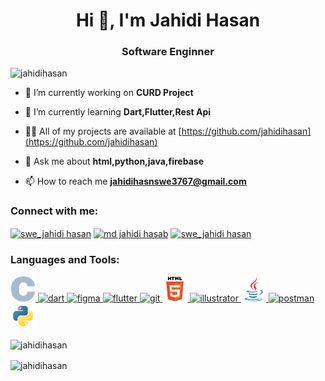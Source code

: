 <h1 align="center">Hi 👋, I'm Jahidi Hasan</h1>
<h3 align="center">Software Enginner</h3>

<p align="left"> <img src="https://komarev.com/ghpvc/?username=jahidihasan&label=Profile%20views&color=0e75b6&style=flat" alt="jahidihasan" /> </p>

- 🔭 I’m currently working on **CURD Project**

- 🌱 I’m currently learning **Dart,Flutter,Rest Api**

- 👨‍💻 All of my projects are available at [https://github.com/jahidihasan](https://github.com/jahidihasan)

- 💬 Ask me about **html,python,java,firebase**

- 📫 How to reach me **jahidihasnswe3767@gmail.com**

<h3 align="left">Connect with me:</h3>
<p align="left">
<a href="https://linkedin.com/in/swe_jahidi hasan" target="blank"><img align="center" src="https://raw.githubusercontent.com/rahuldkjain/github-profile-readme-generator/master/src/images/icons/Social/linked-in-alt.svg" alt="swe_jahidi hasan" height="30" width="40" /></a>
<a href="https://fb.com/md jahidi hasab" target="blank"><img align="center" src="https://raw.githubusercontent.com/rahuldkjain/github-profile-readme-generator/master/src/images/icons/Social/facebook.svg" alt="md jahidi hasab" height="30" width="40" /></a>
<a href="https://instagram.com/swe_jahidi hasan" target="blank"><img align="center" src="https://raw.githubusercontent.com/rahuldkjain/github-profile-readme-generator/master/src/images/icons/Social/instagram.svg" alt="swe_jahidi hasan" height="30" width="40" /></a>
</p>

<h3 align="left">Languages and Tools:</h3>
<p align="left"> <a href="https://www.cprogramming.com/" target="_blank" rel="noreferrer"> <img src="https://raw.githubusercontent.com/devicons/devicon/master/icons/c/c-original.svg" alt="c" width="40" height="40"/> </a> <a href="https://dart.dev" target="_blank" rel="noreferrer"> <img src="https://www.vectorlogo.zone/logos/dartlang/dartlang-icon.svg" alt="dart" width="40" height="40"/> </a> <a href="https://www.figma.com/" target="_blank" rel="noreferrer"> <img src="https://www.vectorlogo.zone/logos/figma/figma-icon.svg" alt="figma" width="40" height="40"/> </a> <a href="https://flutter.dev" target="_blank" rel="noreferrer"> <img src="https://www.vectorlogo.zone/logos/flutterio/flutterio-icon.svg" alt="flutter" width="40" height="40"/> </a> <a href="https://git-scm.com/" target="_blank" rel="noreferrer"> <img src="https://www.vectorlogo.zone/logos/git-scm/git-scm-icon.svg" alt="git" width="40" height="40"/> </a> <a href="https://www.w3.org/html/" target="_blank" rel="noreferrer"> <img src="https://raw.githubusercontent.com/devicons/devicon/master/icons/html5/html5-original-wordmark.svg" alt="html5" width="40" height="40"/> </a> <a href="https://www.adobe.com/in/products/illustrator.html" target="_blank" rel="noreferrer"> <img src="https://www.vectorlogo.zone/logos/adobe_illustrator/adobe_illustrator-icon.svg" alt="illustrator" width="40" height="40"/> </a> <a href="https://www.java.com" target="_blank" rel="noreferrer"> <img src="https://raw.githubusercontent.com/devicons/devicon/master/icons/java/java-original.svg" alt="java" width="40" height="40"/> </a> <a href="https://postman.com" target="_blank" rel="noreferrer"> <img src="https://www.vectorlogo.zone/logos/getpostman/getpostman-icon.svg" alt="postman" width="40" height="40"/> </a> <a href="https://www.python.org" target="_blank" rel="noreferrer"> <img src="https://raw.githubusercontent.com/devicons/devicon/master/icons/python/python-original.svg" alt="python" width="40" height="40"/> </a> </p>

<p><img align="center" src="https://github-readme-stats.vercel.app/api/top-langs?username=jahidihasan&show_icons=true&locale=en&layout=compact" alt="jahidihasan" /></p>

<p><img align="center" src="https://github-readme-streak-stats.herokuapp.com/?user=jahidihasan&" alt="jahidihasan" /></p>




